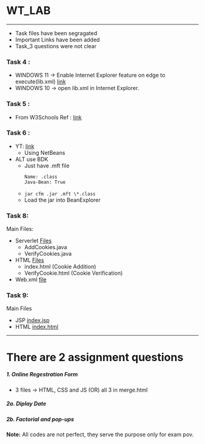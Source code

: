 # WT_LAB

---

- Task files have been segragated
- Important Links have been added
- Task_3 questions were not clear

### Task 4 :

- WINDOWS 11 -> Enable Internet Explorer feature on edge to execute(lib.xml) [link](https://allthings.how/how-to-use-internet-explorer-in-microsoft-edge-on-windows-11/)
- WINDOWS 10 -> open lib.xml in Internet Explorer.

### Task 5 :

- From W3Schools Ref : [link](https://www.w3schools.com/angular/angular_routing.asp)

### Task 6 :

- YT: [link](https://www.youtube.com/watch?v=AffS_4Mrrww)
  - Using NetBeans
- ALT use BDK
  - Just have .mft file
    ```
    Name: .class
    Java-Bean: True
    ```
  - `jar cfm .jar .mft \*.class`
  - Load the jar into BeanExplorer

### Task 8:

Main Files:

- Serverlet [Files](Task_8/src/java/com)
  - AddCookies.java
  - VerifyCookies.java
- HTML [Files](Task_8/web/)
  - index.html (Cookie Addition)
  - VerifyCookie.html (Cookie Verification)
- Web.xml [file](Task_8/web/WEB-INF/web.xml)

### Task 9:

Main Files

- JSP [index.jsp](Task_9/web/index.jsp)
- HTML [index.html](Task_9/web/index.html)

---

# There are 2 assignment questions

##### 1. Online Regestration Form

- 3 files -> HTML, CSS and JS (OR) all 3 in merge.html

##### 2a. Diplay Date

##### 2b. Factorial and pop-ups

**Note:** All codes are not perfect, they serve the purpose only for exam pov.
